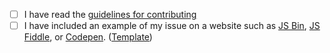 - [ ] I have read the [guidelines for contributing](https://github.com/chartjs/Chart.js/blob/master/CONTRIBUTING.md)
- [ ] I have included an example of my issue on a website such
  as [JS Bin](http://jsbin.com/), [JS Fiddle](http://jsfiddle.net/),
  or [Codepen](http://codepen.io/pen/). ([Template](http://codepen.io/pen?template=JXVYzq))